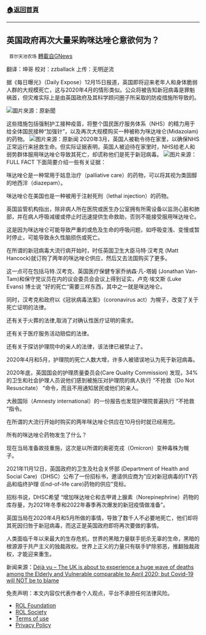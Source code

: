 ###  [:house:返回首頁](https://github.com/ourhimalayas/txt)
---


## 英国政府再次大量采购咪达唑仑意欲何为？
` 首尔天池农场` [轉載自GNews](https://gnews.org/zh-hans/1773443/)

翻译：坤哥 
校对：zzballack
上传：无明逆流

据《每日曝光》（Daily Expose）12月15日报道，英国即将迎来老年人和身体脆弱人群的大规模死亡，这与2020年4月的情形类似。公众将被告知新冠病毒是罪魁祸首，但灾难实际上是由英国政府及其科学顾问圈子所采取的防疫措施所导致的。

![](https://assets.gnews.org/wp-content/uploads/2021/12/ima84.png)圖片來源：原新聞

这些措施包括强制护工接种疫苗，将整个国民医疗服务体系（NHS）的精力用于给全体国民接种“加强针”，以及再次大规模购买一种被称为咪达唑仑(Midazolam)的药物。
![](https://assets.gnews.org/wp-content/uploads/2021/12/imag.png)图片来源：原新闻
2020年3月，英国人被勒令待在家里，以确保NHS正常运行来拯救生命。但实际证据表明，英国人被迫待在家里时，NHS给老人和弱势群体服用咪达唑仑导致其死亡，却谎称他们是死于新冠病毒。
![](https://assets.gnews.org/wp-content/uploads/2021/12/middia.jpg)图片来源：FULL FACT
下面简要介绍一些有关证据：

咪达唑仑是一种常用于姑息治疗（palliative care）的药物，可以将其视为类固醇的地西泮（diazepam）。

咪达唑仑在美国也是一种被用于注射死刑（lethal injection）的药物。

英国监管机构指出，除非病人所在医院或医生办公室拥有所需设备以监测心脏和肺部，并在病人呼吸减缓或停止时迅速提供生命救助，否则不能接受服用咪达唑仑。

这是因为咪达唑仑可能导致严重的或危及生命的呼吸问题，如呼吸变浅、变慢或暂时停止，可能导致永久性脑损伤或死亡。

在所谓的新冠病毒大流行病开始时，时任英国卫生大臣马特·汉考克 (Matt Hancock)就订购了两年的咪达唑仑供应，然后又去法国购买了更多。

这一点可在包括马特.汉考克、英国医疗保健专家乔纳森·凡-塔姆 (Jonathan Van-Tam)和保守党议员在内的议会委员会会议上得到证实，卢克·埃文斯 (Luke Evans) 博士说 “好的死亡“需要三样东西，其中之一就是咪达唑仑。

同时，汉考克和政府以《冠状病毒法案》（coronavirus act）为幌子，改变了关于死亡证明的法律。

还有关于火葬的法律,取消了对确认性医疗证明的需求。

还有关于医疗服务活动赔偿的法律。

还有关于探访护理院中的亲人的法律，该法律已被禁止了。

2020年4月和5月，护理院的死亡人数大增，许多人被错误地认为死于新冠病毒。

2020年底，英国国会的护理质量委员会(Care Quality Commission) 发现，34%的卫生和社会护理人员说他们感到被施压对护理院的病人执行 “不抢救（Do Not Resuscitate） “命令，而且不用通知居民或他们的亲人。

大赦国际（Amnesty international）的一份报告也发现护理院普遍执行 “不抢救 “指令。

在所谓的大流行开始时购买的两年咪达唑仑供应在10月份时就已经用完。

所有的咪达唑仑药物发生了什么？

现在当局准备故技重施，这次是以所谓的奥密克戎（Omicron）变种毒株为幌子。

2021年11月12日，英国政府的卫生及社会关怀部 (Department of Health and Social Care)（DHSC）公布了一份招标书，邀请供应商为”应对新冠病毒的ITY药品和临终护理 (End-of-life care)药物的供应”竞标。

招标书说，DHSC希望 “增加咪达唑仑和去甲肾上腺素（Norepinephrine）药物的库存量，为2021年冬季和2022年春季再次爆发的新冠疫情做准备”。

英国当局在2020年4月和5月所做的事情，导致了数千人不必要地死亡，他们却将其死因归咎于新冠病毒，而这正是英国政府即将再次要做的事情。

人类面临千年以来最大的生存危机，世界的黑暗力量联手扼杀无辜的生命，黑暗的根源源于共产主义的独裁政权。世界上正义的力量只有联手铲除邪恶，推翻独裁政权，才能迎来重生。

新闻来源：[Déjà vu – The UK is about to experience a huge wave of deaths among the Elderly and Vulnerable comparable to April 2020; but Covid-19 will NOT be to blame](https://dailyexpose.uk/2021/12/15/huge-wave-of-deaths-coming-to-uk/)

 

免责声明：本文内容仅代表作者个人观点，平台不承担任何法律风险。

- [ROL Foundation](https://rolfoundation.org/)
- [ROL Society](https://rolsociety.org/)
- [Terms of use](https://gnews.org/terms-of-use-3/)
- [Privacy Policy](https://gnews.org/privacy-policy/)
